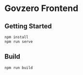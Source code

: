 # Govzero Frontend

## Getting Started 

```sh
npm install
npm run serve
```

## Build 

```sh 
npm run build
```